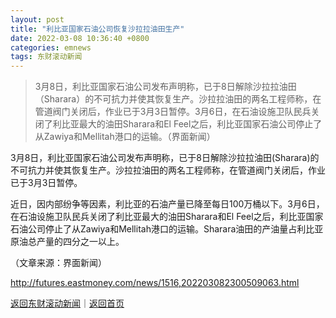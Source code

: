 ```yaml
---
layout: post
title: "利比亚国家石油公司恢复沙拉拉油田生产"
date: 2022-03-08 10:36:40 +0800
categories: emnews
tags: 东财滚动新闻
---
```

> 3月8日，利比亚国家石油公司发布声明称，已于8日解除沙拉拉油田（Sharara）的不可抗力并使其恢复生产。沙拉拉油田的两名工程师称，在管道阀门关闭后，作业已于3月3日暂停。3月6日，在石油设施卫队民兵关闭了利比亚最大的油田Sharara和El Feel之后，利比亚国家石油公司停止了从Zawiya和Mellitah港口的运输。（界面新闻）

<p>3月8日，利比亚国家石油公司发布声明称，已于8日解除沙拉拉油田(Sharara)的不可抗力并使其恢复生产。沙拉拉油田的两名工程师称，在管道阀门关闭后，作业已于3月3日暂停。</p><p>近日，因内部纷争等因素，利比亚的石油产量已降至每日100万桶以下。3月6日，在石油设施卫队民兵关闭了利比亚最大的油田Sharara和El Feel之后，利比亚国家石油公司停止了从Zawiya和Mellitah港口的运输。Sharara油田的产油量占利比亚原油总产量的四分之一以上。</p><p></p><p class="em_media">（文章来源：界面新闻）</p>

<http://futures.eastmoney.com/news/1516,202203082300509063.html>

[返回东财滚动新闻](//finews.withounder.com/emnews/)｜[返回首页](//finews.withounder.com/)